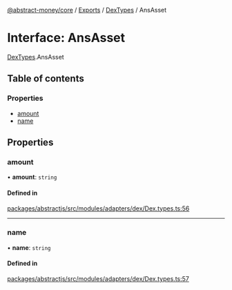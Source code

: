 [@abstract-money/core](../README.md) / [Exports](../modules.md) / [DexTypes](../modules/DexTypes.md) / AnsAsset

# Interface: AnsAsset

[DexTypes](../modules/DexTypes.md).AnsAsset

## Table of contents

### Properties

- [amount](DexTypes.AnsAsset.md#amount)
- [name](DexTypes.AnsAsset.md#name)

## Properties

### amount

• **amount**: `string`

#### Defined in

[packages/abstractjs/src/modules/adapters/dex/Dex.types.ts:56](https://github.com/AbstractSDK/frontend/blob/07410073/packages/abstractjs/src/modules/adapters/dex/Dex.types.ts#L56)

___

### name

• **name**: `string`

#### Defined in

[packages/abstractjs/src/modules/adapters/dex/Dex.types.ts:57](https://github.com/AbstractSDK/frontend/blob/07410073/packages/abstractjs/src/modules/adapters/dex/Dex.types.ts#L57)
